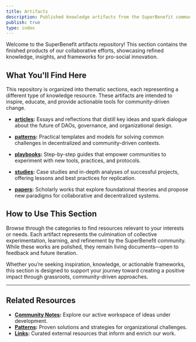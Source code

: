 ```yaml
---
title: Artifacts
description: Published knowledge artifacts from the SuperBenefit community
publish: true
type: index
---
```


Welcome to the SuperBenefit artifacts repository! This section contains the finished products of our collaborative efforts, showcasing refined knowledge, insights, and frameworks for pro-social innovation.

## What You'll Find Here

This repository is organized into thematic sections, each representing a different type of knowledge resource. These artifacts are intended to inspire, educate, and provide actionable tools for community-driven change.

* **[articles](artifacts/articles/articles.md):** Essays and reflections that distill key ideas and spark dialogue about the future of DAOs, governance, and organizational design.

* **[patterns](artifacts/patterns/patterns.md):** Practical templates and models for solving common challenges in decentralized and community-driven contexts.

* **[playbooks](tags/playbooks.md):** Step-by-step guides that empower communities to experiment with new tools, practices, and protocols.

* **[studies](artifacts/studies/studies.md):** Case studies and in-depth analyses of successful projects, offering lessons and best practices for replication.

* **[papers](artifacts/papers/papers.md):** Scholarly works that explore foundational theories and propose new paradigms for collaborative and decentralized systems.

## How to Use This Section

Browse through the categories to find resources relevant to your interests or needs. Each artifact represents the culmination of collective experimentation, learning, and refinement by the SuperBenefit community. While these works are polished, they remain living documents—open to feedback and future iteration.

Whether you’re seeking inspiration, knowledge, or actionable frameworks, this section is designed to support your journey toward creating a positive impact through grassroots, community-driven approaches.

---

## Related Resources

* **[Community Notes](notes.md):** Explore our active workspace of ideas under development.
* **[Patterns](notes/dao-primitives/implementation/patterns/patterns.md):** Proven solutions and strategies for organizational challenges.
* **[Links](links/links.md):** Curated external resources that inform and enrich our work.
